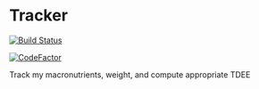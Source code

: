 # Tracker

[![Build Status](https://travis-ci.com/ManuelMeraz/Tracker.svg?branch=basic_gui)](https://travis-ci.com/ManuelMeraz/Tracker)

[![CodeFactor](https://www.codefactor.io/repository/github/manuelmeraz/tracker/badge/master)](https://www.codefactor.io/repository/github/manuelmeraz/tracker/overview/master)

Track my macronutrients, weight, and compute appropriate TDEE

